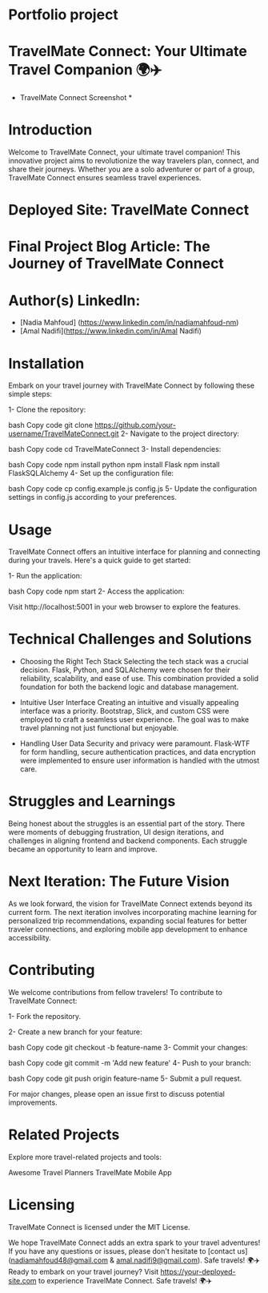 # Portfolio project
# TravelMate Connect: Your Ultimate Travel Companion 🌍✈️
* TravelMate Connect Screenshot *

# Introduction
  Welcome to TravelMate Connect, your ultimate travel companion! This innovative project aims to revolutionize the way travelers plan, connect, and share their journeys. Whether you are a solo adventurer or part of a group, TravelMate Connect ensures seamless travel experiences.

# Deployed Site: TravelMate Connect
# Final Project Blog Article: The Journey of TravelMate Connect
# Author(s) LinkedIn:
- [Nadia Mahfoud] (https://www.linkedin.com/in/nadiamahfoud-nm)
- [Amal Nadifi](https://www.linkedin.com/in/Amal Nadifi)

# Installation
Embark on your travel journey with TravelMate Connect by following these simple steps:

1- Clone the repository:

bash
Copy code
git clone https://github.com/your-username/TravelMateConnect.git
2- Navigate to the project directory:

bash
Copy code
cd TravelMateConnect
3- Install dependencies:

bash
Copy code
npm install python
npm install Flask
npm install FlaskSQLAlchemy
4- Set up the configuration file:

bash
Copy code
cp config.example.js config.js
5- Update the configuration settings in config.js according to your preferences.

# Usage
TravelMate Connect offers an intuitive interface for planning and connecting during your travels. Here's a quick guide to get started:

1- Run the application:

bash
Copy code
npm start
2- Access the application:

Visit http://localhost:5001 in your web browser to explore the features.

# Technical Challenges and Solutions
- Choosing the Right Tech Stack
  Selecting the tech stack was a crucial decision. Flask, Python, and SQLAlchemy were chosen for their reliability, scalability, and ease of use. This combination provided a solid foundation for both the backend logic and database management.

- Intuitive User Interface
  Creating an intuitive and visually appealing interface was a priority. Bootstrap, Slick, and custom CSS were employed to craft a seamless user experience. The goal was to make travel planning not just functional but enjoyable.

- Handling User Data
Security and privacy were paramount. Flask-WTF for form handling, secure authentication practices, and data encryption were implemented to ensure user information is handled with the utmost care.

# Struggles and Learnings
Being honest about the struggles is an essential part of the story. There were moments of debugging frustration, UI design iterations, and challenges in aligning frontend and backend components. Each struggle became an opportunity to learn and improve.

# Next Iteration: The Future Vision
As we look forward, the vision for TravelMate Connect extends beyond its current form. The next iteration involves incorporating machine learning for personalized trip recommendations, expanding social features for better traveler connections, and exploring mobile app development to enhance accessibility.

# Contributing
We welcome contributions from fellow travelers! To contribute to TravelMate Connect:

1- Fork the repository.

2- Create a new branch for your feature:

bash
Copy code
git checkout -b feature-name
3- Commit your changes:

bash
Copy code
git commit -m 'Add new feature'
4- Push to your branch:

bash
Copy code
git push origin feature-name
5- Submit a pull request.

For major changes, please open an issue first to discuss potential improvements.

# Related Projects
Explore more travel-related projects and tools:

Awesome Travel Planners
TravelMate Mobile App

# Licensing
TravelMate Connect is licensed under the MIT License.

We hope TravelMate Connect adds an extra spark to your travel adventures! If you have any questions or issues, please don't hesitate to [contact us](nadiamahfoud48@gmail.com & amal.nadifi9@gmail.com). Safe travels! 🌍✈️
Ready to embark on your travel journey? Visit https://your-deployed-site.com to experience TravelMate Connect. Safe travels! 🌍✈️

